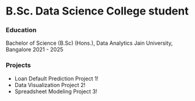 # B.Sc. Data Science College student

### Education
Bachelor of Science (B.Sc) (Hons.), Data Analytics
Jain University, Bangalore
2021 - 2025

### Projects
- Loan Default Prediction Project 1!
- Data Visualization Project 2!
- Spreadsheet Modeling Project 3!

